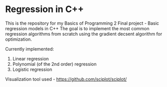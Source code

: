 # Regression in C++

This is the repository for my Basics of Programming 2 Final project - Basic regression models in C++
The goal is to implement the most common regression algorithms from scratch using the gradient decsent algorithm for optimization.

Currently implemented:
1. Linear regression
2. Polynomial (of the 2nd order) regression
3. Logistic regression

Visualization tool used - https://github.com/sciplot/sciplot/
